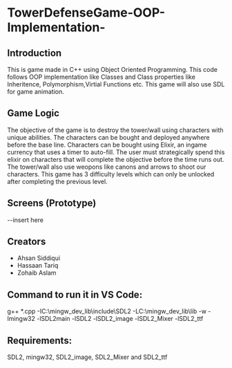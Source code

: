 # TowerDefenseGame-OOP-Implementation-

## Introduction
This is game made in C++ using Object Oriented Programming. This code follows OOP implementation like Classes and Class properties like Inheritence, Polymorphism,Virtial Functions etc. This game will also use SDL for game animation.

## Game Logic
The objective of the game is to destroy the tower/wall using characters with unique abilities. The characters can be bought and deployed anywhere before the base line. Characters can be bought using Elixir, an ingame currency that uses a timer to auto-fill. The user must strategically spend this elixir on characters that will complete the objective before the time runs out. The tower/wall also use weopons like canons and arrows to shoot our characters. This game has 3 difficulty levels which can only be unlocked after completing the previous level.

## Screens (Prototype)
--insert here

## Creators
* Ahsan Siddiqui
* Hassaan Tariq
* Zohaib Aslam

## Command to run it in VS Code:
 g++ *.cpp -IC:\mingw_dev_lib\include\SDL2 -LC:\mingw_dev_lib\lib -w -lmingw32 -lSDL2main -lSDL2 -lSDL2_image -lSDL2_Mixer -lSDL2_ttf

## Requirements:
SDL2, mingw32, SDL2_image, SDL2_Mixer and SDL2_ttf
